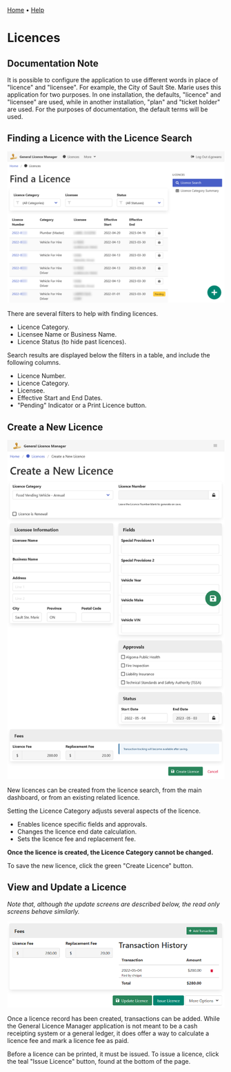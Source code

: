 [Home](https://cityssm.github.io/general-licence-manager/)
•
[Help](https://cityssm.github.io/general-licence-manager/docs/)

# Licences

## Documentation Note

It is possible to configure the application to use different words
in place of "licence" and "licensee".
For example, the City of Sault Ste. Marie uses this application for two purposes.  In one installation, the defaults, "licence" and "licensee" are used,
while in another installation, "plan" and "ticket holder" are used.
For the purposes of documentation, the default terms will be used.

## Finding a Licence with the Licence Search

![Licence Search](images/licence-search.png)

There are several filters to help with finding licences.

-   Licence Category.
-   Licensee Name or Business Name.
-   Licence Status (to hide past licences).

Search results are displayed below the filters in a table,
and include the following columns.

-   Licence Number.
-   Licence Category.
-   Licensee.
-   Effective Start and End Dates.
-   "Pending" Indicator or a Print Licence button.

## Create a New Licence

![Create a New Licence](images/licence-create.png)

New licences can be created from the licence search,
from the main dashboard, or from an existing related licence.

Setting the Licence Category adjusts several aspects of the licence.

-   Enables licence specific fields and approvals.
-   Changes the licence end date calculation.
-   Sets the licence fee and replacement fee.

**Once the licence is created, the Licence Category cannot be changed.**

To save the new licence, click the green "Create Licence" button.

## View and Update a Licence

*Note that, although the update screens are described below,
the read only screens behave similarly.*

![Licence Transactions](images/licence-update-fees.png)

Once a licence record has been created, transactions can be added.
While the General Licence Manager application is not meant to be
a cash receipting system or a general ledger,
it does offer a way to calculate a licence fee and mark a licence fee as paid.

Before a licence can be printed, it must be issued.
To issue a licence, click the teal "Issue Licence" button,
found at the bottom of the page.
